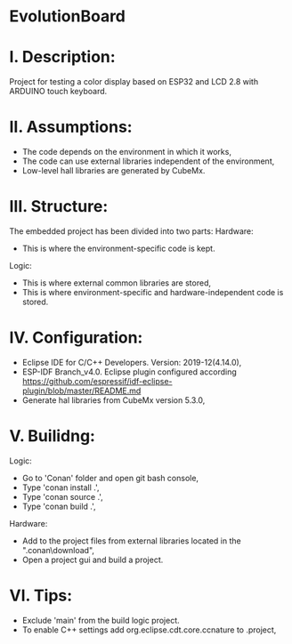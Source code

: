 # EvolutionBoard

# I. Description:
Project for testing a color display based on ESP32 and LCD 2.8 with ARDUINO touch keyboard.

# II. Assumptions:
- The code depends on the environment in which it works,
- The code can use external libraries independent of the environment,
- Low-level hall libraries are generated by CubeMx.

# III. Structure:
The embedded project has been divided into two parts:
Hardware:
- This is where the environment-specific code is kept.

Logic:
- This is where external common libraries are stored,
- This is where environment-specific and hardware-independent code is stored.

# IV. Configuration:
- Eclipse IDE for C/C++ Developers. Version: 2019-12(4.14.0),
- ESP-IDF Branch_v4.0. Eclipse plugin configured according https://github.com/espressif/idf-eclipse-plugin/blob/master/README.md
- Generate hal libraries from CubeMx version 5.3.0,

# V. Builidng:
Logic:
- Go to 'Conan' folder and open git bash console,
- Type 'conan install .',
- Type 'conan source .',
- Type 'conan build .',

Hardware:
- Add to the project files from external libraries located in the ".conan\download",
- Open a project gui and build a project.

# VI. Tips:
- Exclude 'main' from the build logic project.
- To enable C++ settings add <nature>org.eclipse.cdt.core.ccnature</nature> to .project,